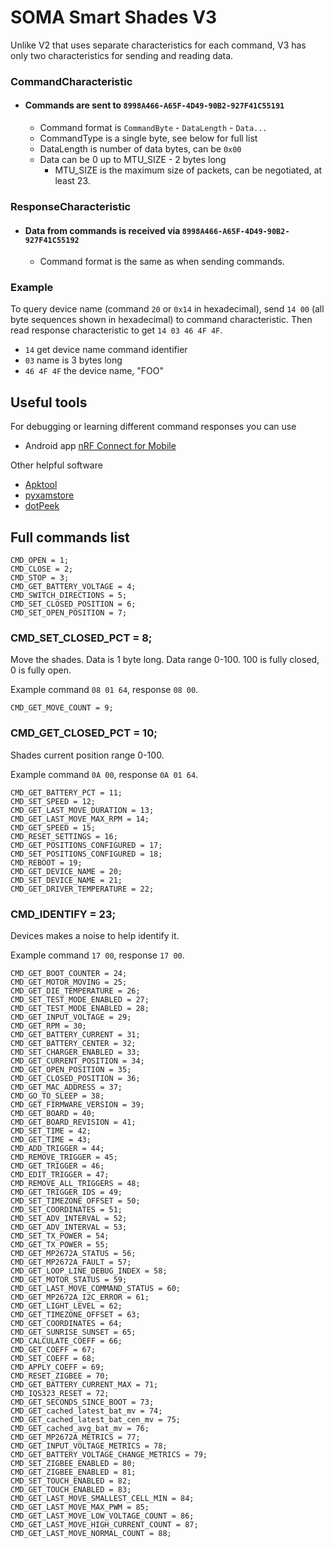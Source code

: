 # SOMA Smart Shades V3

Unlike V2 that uses separate characteristics for each command, V3 has only two characteristics for sending and reading data.

### CommandCharacteristic
- #### Commands are sent to `8998A466-A65F-4D49-90B2-927F41C55191`
  - Command format is `CommandByte` - `DataLength` - `Data...`
  - CommandType is a single byte, see below for full list
  - DataLength is number of data bytes, can be `0x00`
  - Data can be 0 up to MTU_SIZE - 2 bytes long
    - MTU_SIZE is the maximum size of packets, can be negotiated, at least 23.


### ResponseCharacteristic
- #### Data from commands is received via `8998A466-A65F-4D49-90B2-927F41C55192`
  - Command format is the same as when sending commands.

### Example

To query device name (command `20` or `0x14` in hexadecimal), send `14 00` (all byte sequences shown in hexadecimal) to command characteristic. Then read response characteristic to get `14 03 46 4F 4F`.

- `14` get device name command identifier
- `03` name is 3 bytes long
- `46 4F 4F` the device name, "FOO"

## Useful tools

For debugging or learning different command responses you can use
- Android app [nRF Connect for Mobile](https://play.google.com/store/apps/details?id=no.nordicsemi.android.mcp&hl=en)

Other helpful software
- [Apktool](https://apktool.org/)
- [pyxamstore](https://github.com/jakev/pyxamstore/)
- [dotPeek](https://www.jetbrains.com/decompiler/)

## Full commands list

```
CMD_OPEN = 1;
CMD_CLOSE = 2;
CMD_STOP = 3;
CMD_GET_BATTERY_VOLTAGE = 4;
CMD_SWITCH_DIRECTIONS = 5;
CMD_SET_CLOSED_POSITION = 6;
CMD_SET_OPEN_POSITION = 7;
```

### CMD_SET_CLOSED_PCT = 8;
Move the shades. Data is 1 byte long. Data range 0-100. 100 is fully closed, 0 is fully open.

Example command `08 01 64`, response `08 00`.

```
CMD_GET_MOVE_COUNT = 9;
```

### CMD_GET_CLOSED_PCT = 10;
Shades current position range 0-100.

Example command `0A 00`, response `0A 01 64`.

```
CMD_GET_BATTERY_PCT = 11;
CMD_SET_SPEED = 12;
CMD_GET_LAST_MOVE_DURATION = 13;
CMD_GET_LAST_MOVE_MAX_RPM = 14;
CMD_GET_SPEED = 15;
CMD_RESET_SETTINGS = 16;
CMD_GET_POSITIONS_CONFIGURED = 17;
CMD_SET_POSITIONS_CONFIGURED = 18;
CMD_REBOOT = 19;
CMD_GET_DEVICE_NAME = 20;
CMD_SET_DEVICE_NAME = 21;
CMD_GET_DRIVER_TEMPERATURE = 22;
```

### CMD_IDENTIFY = 23;
Devices makes a noise to help identify it.

Example command `17 00`, response `17 00`.

```
CMD_GET_BOOT_COUNTER = 24;
CMD_GET_MOTOR_MOVING = 25;
CMD_GET_DIE_TEMPERATURE = 26;
CMD_SET_TEST_MODE_ENABLED = 27;
CMD_GET_TEST_MODE_ENABLED = 28;
CMD_GET_INPUT_VOLTAGE = 29;
CMD_GET_RPM = 30;
CMD_GET_BATTERY_CURRENT = 31;
CMD_GET_BATTERY_CENTER = 32;
CMD_SET_CHARGER_ENABLED = 33;
CMD_GET_CURRENT_POSITION = 34;
CMD_GET_OPEN_POSITION = 35;
CMD_GET_CLOSED_POSITION = 36;
CMD_GET_MAC_ADDRESS = 37;
CMD_GO_TO_SLEEP = 38;
CMD_GET_FIRMWARE_VERSION = 39;
CMD_GET_BOARD = 40;
CMD_GET_BOARD_REVISION = 41;
CMD_SET_TIME = 42;
CMD_GET_TIME = 43;
CMD_ADD_TRIGGER = 44;
CMD_REMOVE_TRIGGER = 45;
CMD_GET_TRIGGER = 46;
CMD_EDIT_TRIGGER = 47;
CMD_REMOVE_ALL_TRIGGERS = 48;
CMD_GET_TRIGGER_IDS = 49;
CMD_SET_TIMEZONE_OFFSET = 50;
CMD_SET_COORDINATES = 51;
CMD_SET_ADV_INTERVAL = 52;
CMD_GET_ADV_INTERVAL = 53;
CMD_SET_TX_POWER = 54;
CMD_GET_TX_POWER = 55;
CMD_GET_MP2672A_STATUS = 56;
CMD_GET_MP2672A_FAULT = 57;
CMD_GET_LOOP_LINE_DEBUG_INDEX = 58;
CMD_GET_MOTOR_STATUS = 59;
CMD_GET_LAST_MOVE_COMMAND_STATUS = 60;
CMD_GET_MP2672A_I2C_ERROR = 61;
CMD_GET_LIGHT_LEVEL = 62;
CMD_GET_TIMEZONE_OFFSET = 63;
CMD_GET_COORDINATES = 64;
CMD_GET_SUNRISE_SUNSET = 65;
CMD_CALCULATE_COEFF = 66;
CMD_GET_COEFF = 67;
CMD_SET_COEFF = 68;
CMD_APPLY_COEFF = 69;
CMD_RESET_ZIGBEE = 70;
CMD_GET_BATTERY_CURRENT_MAX = 71;
CMD_IQS323_RESET = 72;
CMD_GET_SECONDS_SINCE_BOOT = 73;
CMD_GET_cached_latest_bat_mv = 74;
CMD_GET_cached_latest_bat_cen_mv = 75;
CMD_GET_cached_avg_bat_mv = 76;
CMD_GET_MP2672A_METRICS = 77;
CMD_GET_INPUT_VOLTAGE_METRICS = 78;
CMD_GET_BATTERY_VOLTAGE_CHANGE_METRICS = 79;
CMD_SET_ZIGBEE_ENABLED = 80;
CMD_GET_ZIGBEE_ENABLED = 81;
CMD_SET_TOUCH_ENABLED = 82;
CMD_GET_TOUCH_ENABLED = 83;
CMD_GET_LAST_MOVE_SMALLEST_CELL_MIN = 84;
CMD_GET_LAST_MOVE_MAX_PWM = 85;
CMD_GET_LAST_MOVE_LOW_VOLTAGE_COUNT = 86;
CMD_GET_LAST_MOVE_HIGH_CURRENT_COUNT = 87;
CMD_GET_LAST_MOVE_NORMAL_COUNT = 88;
```
